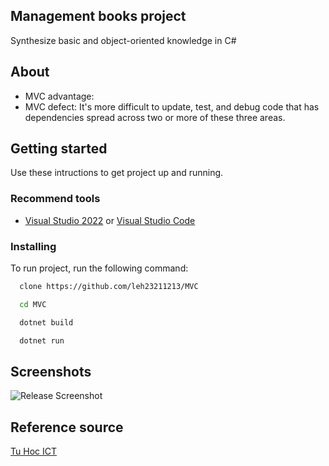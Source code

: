 ## Management books project

Synthesize basic and object-oriented knowledge in C#

## About

- MVC advantage:
- MVC defect: It's more difficult to update, test, and debug code that has dependencies spread across two or more of these three areas.

## Getting started

Use these intructions to get project up and running.

### Recommend tools

- [Visual Studio 2022](<(https://tuhocict.com/asp-net-core-razor-pages-gioi-thieu-cai-dat/)>) or [Visual Studio Code](<(https://tuhocict.com/asp-net-core-razor-pages-gioi-thieu-cai-dat/)>)

### Installing

To run project, run the following command:

```bash
  clone https://github.com/leh23211213/MVC
```

```bash
  cd MVC
```

```bash
  dotnet build
```

```bash
  dotnet run
```

## Screenshots

![Release Screenshot](<img src="E:\IT\VSCode\Github\MVC\img\aboutHelpCmd.png">)

## Reference source

[Tu Hoc ICT](https://tuhocict.com/phan-tich-bai-toan/)
